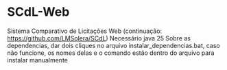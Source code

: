 # SCdL-Web
Sistema Comparativo de Licitações Web (continuação: https://github.com/LMSolera/SCdL)
Necessário java 25
Sobre as dependencias, dar dois cliques no arquivo instalar_dependencias.bat, caso não funcione, os nomes delas e o comando estão dentro do arquivo para instalar manualmente
